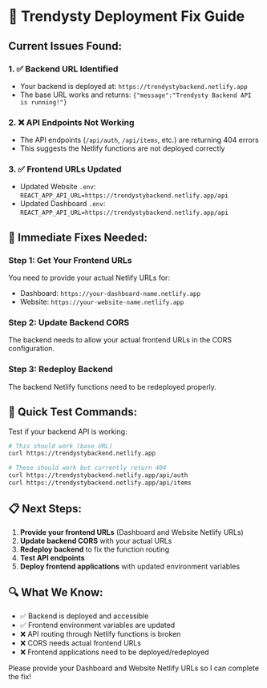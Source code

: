 # 🚨 Trendysty Deployment Fix Guide

## Current Issues Found:

### 1. ✅ Backend URL Identified
- Your backend is deployed at: `https://trendystybackend.netlify.app`
- The base URL works and returns: `{"message":"Trendysty Backend API is running!"}`

### 2. ❌ API Endpoints Not Working
- The API endpoints (`/api/auth`, `/api/items`, etc.) are returning 404 errors
- This suggests the Netlify functions are not deployed correctly

### 3. ✅ Frontend URLs Updated
- Updated Website `.env`: `REACT_APP_API_URL=https://trendystybackend.netlify.app/api`
- Updated Dashboard `.env`: `REACT_APP_API_URL=https://trendystybackend.netlify.app/api`

## 🔧 Immediate Fixes Needed:

### Step 1: Get Your Frontend URLs
You need to provide your actual Netlify URLs for:
- Dashboard: `https://your-dashboard-name.netlify.app`
- Website: `https://your-website-name.netlify.app`

### Step 2: Update Backend CORS
The backend needs to allow your actual frontend URLs in the CORS configuration.

### Step 3: Redeploy Backend
The backend Netlify functions need to be redeployed properly.

## 🚀 Quick Test Commands:

Test if your backend API is working:
```bash
# This should work (base URL)
curl https://trendystybackend.netlify.app

# These should work but currently return 404
curl https://trendystybackend.netlify.app/api/auth
curl https://trendystybackend.netlify.app/api/items
```

## 📋 Next Steps:

1. **Provide your frontend URLs** (Dashboard and Website Netlify URLs)
2. **Update backend CORS** with your actual URLs
3. **Redeploy backend** to fix the function routing
4. **Test API endpoints**
5. **Deploy frontend applications** with updated environment variables

## 🔍 What We Know:
- ✅ Backend is deployed and accessible
- ✅ Frontend environment variables are updated
- ❌ API routing through Netlify functions is broken
- ❌ CORS needs actual frontend URLs
- ❌ Frontend applications need to be deployed/redeployed

Please provide your Dashboard and Website Netlify URLs so I can complete the fix!